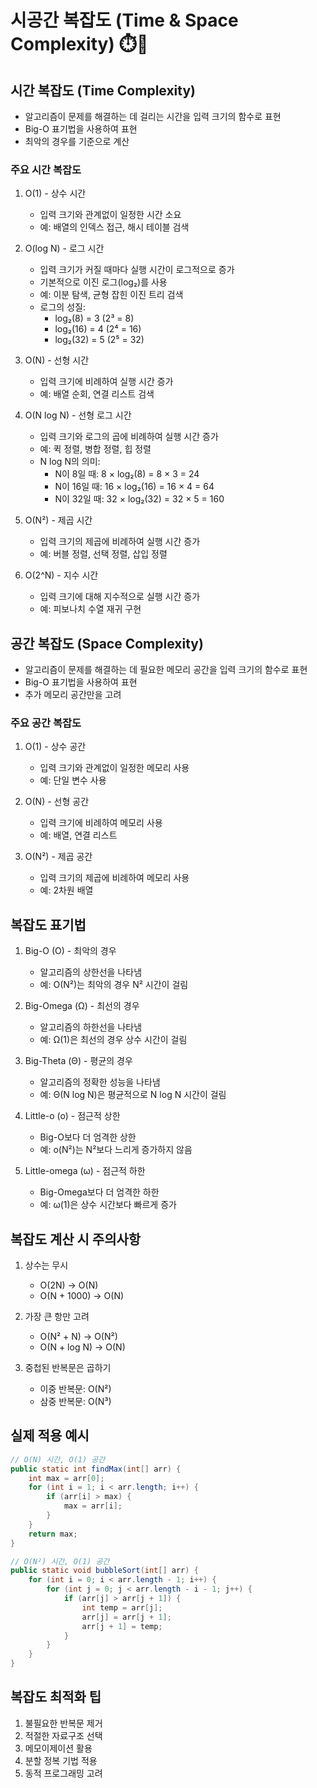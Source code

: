 # 시공간 복잡도 (Time & Space Complexity) ⏱️💾

## 시간 복잡도 (Time Complexity)
- 알고리즘이 문제를 해결하는 데 걸리는 시간을 입력 크기의 함수로 표현
- Big-O 표기법을 사용하여 표현
- 최악의 경우를 기준으로 계산

### 주요 시간 복잡도
1. O(1) - 상수 시간
   - 입력 크기와 관계없이 일정한 시간 소요
   - 예: 배열의 인덱스 접근, 해시 테이블 검색

2. O(log N) - 로그 시간
   - 입력 크기가 커질 때마다 실행 시간이 로그적으로 증가
   - 기본적으로 이진 로그(log₂)를 사용
   - 예: 이분 탐색, 균형 잡힌 이진 트리 검색
   - 로그의 성질:
     - log₂(8) = 3 (2³ = 8)
     - log₂(16) = 4 (2⁴ = 16)
     - log₂(32) = 5 (2⁵ = 32)

3. O(N) - 선형 시간
   - 입력 크기에 비례하여 실행 시간 증가
   - 예: 배열 순회, 연결 리스트 검색

4. O(N log N) - 선형 로그 시간
   - 입력 크기와 로그의 곱에 비례하여 실행 시간 증가
   - 예: 퀵 정렬, 병합 정렬, 힙 정렬
   - N log N의 의미:
     - N이 8일 때: 8 × log₂(8) = 8 × 3 = 24
     - N이 16일 때: 16 × log₂(16) = 16 × 4 = 64
     - N이 32일 때: 32 × log₂(32) = 32 × 5 = 160

5. O(N²) - 제곱 시간
   - 입력 크기의 제곱에 비례하여 실행 시간 증가
   - 예: 버블 정렬, 선택 정렬, 삽입 정렬

6. O(2^N) - 지수 시간
   - 입력 크기에 대해 지수적으로 실행 시간 증가
   - 예: 피보나치 수열 재귀 구현

## 공간 복잡도 (Space Complexity)
- 알고리즘이 문제를 해결하는 데 필요한 메모리 공간을 입력 크기의 함수로 표현
- Big-O 표기법을 사용하여 표현
- 추가 메모리 공간만을 고려

### 주요 공간 복잡도
1. O(1) - 상수 공간
   - 입력 크기와 관계없이 일정한 메모리 사용
   - 예: 단일 변수 사용

2. O(N) - 선형 공간
   - 입력 크기에 비례하여 메모리 사용
   - 예: 배열, 연결 리스트

3. O(N²) - 제곱 공간
   - 입력 크기의 제곱에 비례하여 메모리 사용
   - 예: 2차원 배열

## 복잡도 표기법
1. Big-O (O) - 최악의 경우
   - 알고리즘의 상한선을 나타냄
   - 예: O(N²)는 최악의 경우 N² 시간이 걸림

2. Big-Omega (Ω) - 최선의 경우
   - 알고리즘의 하한선을 나타냄
   - 예: Ω(1)은 최선의 경우 상수 시간이 걸림

3. Big-Theta (Θ) - 평균의 경우
   - 알고리즘의 정확한 성능을 나타냄
   - 예: Θ(N log N)은 평균적으로 N log N 시간이 걸림

4. Little-o (o) - 점근적 상한
   - Big-O보다 더 엄격한 상한
   - 예: o(N²)는 N²보다 느리게 증가하지 않음

5. Little-omega (ω) - 점근적 하한
   - Big-Omega보다 더 엄격한 하한
   - 예: ω(1)은 상수 시간보다 빠르게 증가

## 복잡도 계산 시 주의사항

1. 상수는 무시
   - O(2N) → O(N)
   - O(N + 1000) → O(N)

2. 가장 큰 항만 고려
   - O(N² + N) → O(N²)
   - O(N + log N) → O(N)

3. 중첩된 반복문은 곱하기
   - 이중 반복문: O(N²)
   - 삼중 반복문: O(N³)

## 실제 적용 예시
```java
// O(N) 시간, O(1) 공간
public static int findMax(int[] arr) {
    int max = arr[0];
    for (int i = 1; i < arr.length; i++) {
        if (arr[i] > max) {
            max = arr[i];
        }
    }
    return max;
}

// O(N²) 시간, O(1) 공간
public static void bubbleSort(int[] arr) {
    for (int i = 0; i < arr.length - 1; i++) {
        for (int j = 0; j < arr.length - i - 1; j++) {
            if (arr[j] > arr[j + 1]) {
                int temp = arr[j];
                arr[j] = arr[j + 1];
                arr[j + 1] = temp;
            }
        }
    }
}
```

## 복잡도 최적화 팁
1. 불필요한 반복문 제거
2. 적절한 자료구조 선택
3. 메모이제이션 활용
4. 분할 정복 기법 적용
5. 동적 프로그래밍 고려 